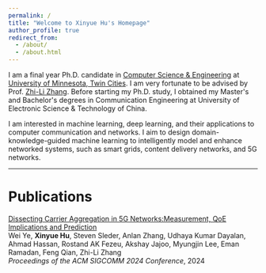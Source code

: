 ```yaml
---
permalink: /
title: "Welcome to Xinyue Hu's Homepage"
author_profile: true
redirect_from: 
  - /about/
  - /about.html
---
```


I am a final year Ph.D. candidate in [Computer Science & Engineering](https://cse.umn.edu/cs) at [University of Minnesota, Twin Cities](https://twin-cities.umn.edu/).  I am very fortunate to be advised by Prof. [Zhi-Li Zhang](https://www-users.cse.umn.edu/~zhang089/). Before starting my Ph.D. study, I obtained my Master's and Bachelor's degrees in Communication Engineering at University of Electronic Science & Technology of China.

I am interested in machine learning, deep learning, and their applications to computer communication and networks. I aim to design domain-knowledge-guided machine learning to intelligently model and enhance networked systems, such as smart grids, content delivery networks, and 5G networks.

---

Publications
======
[Dissecting Carrier Aggregation in 5G Networks:Measurement, QoE Implications and Prediction](https://dl.acm.org/doi/pdf/10.1145/3651890.3672250)  
Wei Ye, **Xinyue Hu**, Steven Sleder, Anlan Zhang, Udhaya Kumar Dayalan, Ahmad Hassan, Rostand AK Fezeu, Akshay Jajoo, Myungjin Lee, Eman Ramadan, Feng Qian, Zhi-Li Zhang  
_Proceedings of the ACM SIGCOMM 2024 Conference_, 2024



